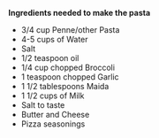 **Ingredients needed to make the pasta**
- 3/4 cup Penne/other Pasta
- 4-5 cups of Water
- Salt
- 1/2 teaspoon oil
- 1/4 cup chopped Broccoli
- 1 teaspoon chopped Garlic
- 1 1/2 tablespoons Maida
- 1 1/2 cups of Milk
- Salt to taste
- Butter and Cheese
- Pizza seasonings